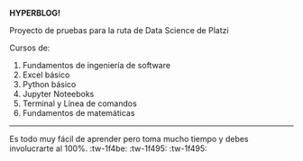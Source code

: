 **HYPERBLOG!**


Proyecto de pruebas para la ruta de Data Science de Platzi

Cursos de:

1. Fundamentos de ingeniería de software
2. Excel básico
3. Python básico
4. Jupyter Noteeboks
5. Terminal y Línea de comandos
6. Fundamentos de matemáticas


------------

Es todo muy fácil de aprender pero toma mucho tiempo y debes involucrarte al 100%.
:tw-1f4be: :tw-1f495: :tw-1f495:
